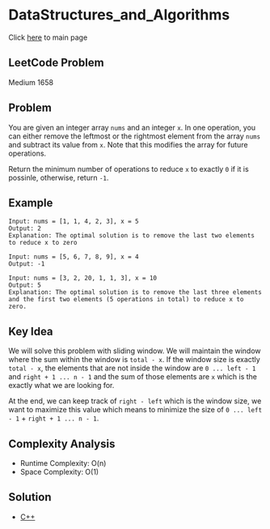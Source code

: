 # DataStructures_and_Algorithms
Click [here](../../README.md) to main page

## LeetCode Problem
Medium 1658

## Problem
You are given an integer array `nums` and an integer `x`. In one operation, you can either remove the leftmost or the rightmost element from the array `nums` and subtract its value from `x`. Note that this modifies the array for future operations.

Return the minimum number of operations to reduce `x` to exactly `0` if it is possinle, otherwise, return `-1`.

## Example
```
Input: nums = [1, 1, 4, 2, 3], x = 5
Output: 2
Explanation: The optimal solution is to remove the last two elements to reduce x to zero

Input: nums = [5, 6, 7, 8, 9], x = 4
Output: -1

Input: nums = [3, 2, 20, 1, 1, 3], x = 10
Output: 5
Explanation: The optimal solution is to remove the last three elements and the first two elements (5 operations in total) to reduce x to zero.
```

## Key Idea
We will solve this problem with sliding window. We will maintain the window where the sum within the window is `total - x`. If the window size is exactly `total - x`, the elements that are not inside the window are `0 ... left - 1` and `right + 1 ... n - 1` and the sum of those elements are `x` which is the exactly what we are looking for.

At the end, we can keep track of `right - left` which is the window size, we want to maximize this value which means to minimize the size of `0 ... left - 1` + `right + 1 ... n - 1`. 

## Complexity Analysis
- Runtime Complexity: O(n)
- Space Complexity: O(1)

## Solution
- [C++](./solution.cpp)